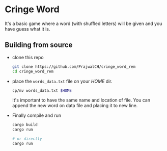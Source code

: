 # Cringe Word
It's a basic game where a word (with shuffled letters) will be given and you have guess what it is.

## Building from source
* clone this repo
    ```bash
    git clone https://github.com/PrajwalCH/cringe_word_rem
    cd cringe_word_rem
    ```
* place the `words_data.txt` file on your _HOME_ dir.
    ```bash
    cp/mv words_data.txt $HOME
    ```
    It's important to have the same name and location of file. You can append the new word on data file and placing it to new line.

* Finally compile and run
    ```bash
    cargo build
    cargo run

    # or directly
    cargo run
    ```

